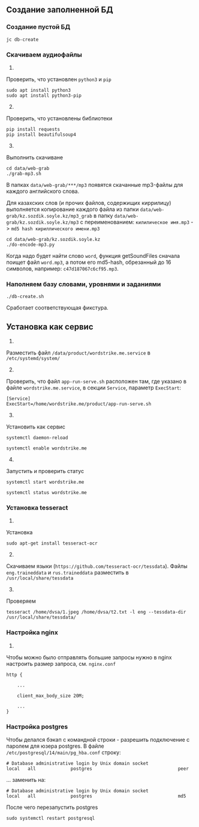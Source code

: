## Создание заполненной БД

### Создание пустой БД

``` shell
jc db-create
```

### Скачиваем аудиофайлы

1.

Проверить, что установлен `python3` и `pip`

```
sudo apt install python3
sudo apt install python3-pip
```

2.

Проверить, что установлены библиотеки

```
pip install requests
pip install beautifulsoup4
```

3.

Выполнить скачиване

```
cd data/web-grab
./grab-mp3.sh
```

В папках `data/web-grab/***/mp3` появятся скачанные mp3-файлы для каждого английского
слова.

Для казахских слов (и прочих файлов, содержищих киррилицу) выполняется копирование
каждого файла из папки `data/web-grab/kz.sozdik.soyle.kz/mp3_grab`
в папку `data/web-grab/kz.sozdik.soyle.kz/mp3` с переименованием:
`килилическое имя.mp3` -> `md5 hash кириллического имени.mp3`

```
cd data/web-grab/kz.sozdik.soyle.kz
./do-encode-mp3.py
```

Когда надо будет найти слово `word`, функция getSoundFiles сначала поищет файл `word.mp3`,
а потом его md5-hash, обрезанный до 16 символов, например: `c47d187067c6cf95.mp3`.

### Наполняем базу словами, уровнями и заданиями

```shell
./db-create.sh 
```

Сработает соответствующая фикстура.

## Установка как сервис

1.

Разместить файл `/data/product/wordstrike.me.service` в `/etc/systemd/system/`

2.

Проверить, что файл `app-run-serve.sh` расположен там, где указано в
файле `wordstrike.me.service`, в секции `Service`, параметр `ExecStart`:

```
[Service]
ExecStart=/home/wordstrike.me/product/app-run-serve.sh
```

3.

Установить как сервис

```
systemctl daemon-reload

systemctl enable wordstrike.me
```

4.

Запустить и проверить статус

```
systemctl start wordstrike.me

systemctl status wordstrike.me
```

### Установка tesseract

1.

Установка

```
sudo apt-get install tesseract-ocr
```

2.

Скачиваем языки (`https://github.com/tesseract-ocr/tessdata`). Файлы `eng.traineddata`
и `rus.traineddata` разместить в `/usr/local/share/tessdata`

3.

Проверяем

```
tesseract /home/dvsa/1.jpeg /home/dvsa/t2.txt -l eng --tessdata-dir /usr/local/share/tessdata/
```

### Настройка nginx

1.

Чтобы можно было отправлять большие запросы нужно в nginx настроить размер запроса,
см. `nginx.conf`

```
http {
    
    ...
    
    client_max_body_size 20M;

    ...
}
```

### Настройка postgres

Чтобы делался бэкап с командной строки - разрешить подключение с паролем для юзера
postgres. В файле `/etc/postgresql/14/main/pg_hba.conf` строку:

```
# Database administrative login by Unix domain socket
local   all             postgres                                peer
```

... заменить на:

```
# Database administrative login by Unix domain socket
local   all             postgres                                md5
```

После чего перезапустить postgres

```
sudo systemctl restart postgresql
```
